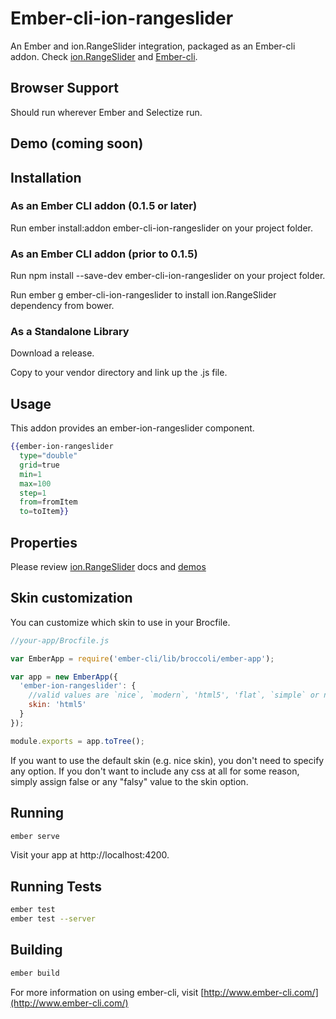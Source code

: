 # Ember-cli-ion-rangeslider
An Ember and ion.RangeSlider integration, packaged as an Ember-cli addon. Check 
[ion.RangeSlider](//github.com/IonDen/ion.rangeSlider) and [Ember-cli](http://www.ember-cli.com/).

## Browser Support
Should run wherever Ember and Selectize run.

## Demo (coming soon)

## Installation

### As an Ember CLI addon (0.1.5 or later)

Run ember install:addon ember-cli-ion-rangeslider on your project folder.

### As an Ember CLI addon (prior to 0.1.5)

Run npm install --save-dev ember-cli-ion-rangeslider on your project folder.

Run ember g ember-cli-ion-rangeslider to install ion.RangeSlider dependency from bower.

### As a Standalone Library

Download a release.

Copy to your vendor directory and link up the .js file.

## Usage

This addon provides an ember-ion-rangeslider component.
```handlebars
{{ember-ion-rangeslider
  type="double"
  grid=true
  min=1
  max=100
  step=1
  from=fromItem
  to=toItem}}
```

## Properties
Please review [ion.RangeSlider](//github.com/IonDen/ion.rangeSlider) docs and
[demos](http://ionden.com/a/plugins/ion.rangeSlider/en.html)

## Skin customization

You can customize which skin to use in your Brocfile.

```javascript
//your-app/Brocfile.js

var EmberApp = require('ember-cli/lib/broccoli/ember-app');

var app = new EmberApp({
  'ember-ion-rangeslider': {
    //valid values are `nice`, `modern`, 'html5', 'flat`, `simple` or null
    skin: 'html5'
  }
});

module.exports = app.toTree();
```
If you want to use the default skin (e.g. nice skin), you don't need to specify any option. If you don't want to include any css at all 
for some reason, simply assign false or any "falsy" value to the skin option.

## Running
```bash
ember serve
```
Visit your app at http://localhost:4200.

## Running Tests
```bash
ember test
ember test --server
```

## Building
```bash
ember build
```
For more information on using ember-cli, visit [http://www.ember-cli.com/](http://www.ember-cli.com/)